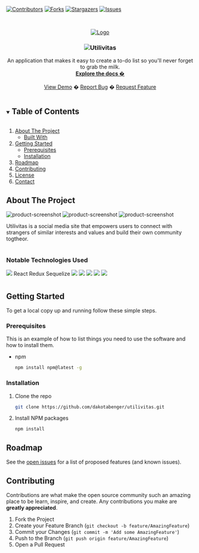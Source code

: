 <!--
*** Thanks for checking out the Best-README-Template. If you have a suggestion
*** that would make this better, please fork the repo and create a pull request
*** or simply open an issue with the tag "enhancement".
*** Thanks again! Now go create something AMAZING! :D
***
***
***
*** To avoid retyping too much info. Do a search and replace for the following:

-->



<!-- PROJECT SHIELDS -->
<!--
*** I'm using markdown "reference style" links for readability.
*** Reference links are enclosed in brackets [ ] instead of parentheses ( ).
*** See the bottom of this document for the declaration of the reference variables
*** for contributors-url, forks-url, etc. This is an optional, concise syntax you may use.
*** https://www.markdownguide.org/basic-syntax/#reference-style-links
-->
[![Contributors][contributors-shield]][contributors-url]
[![Forks][forks-shield]][forks-url]
[![Stargazers][stars-shield]][stars-url]
[![Issues][issues-shield]][issues-url]





<!-- PROJECT LOGO -->
<br />
<p align="center">
  <a href="https://github.com/dakotabenger/utilivitas">
    <img src="./logo.png" alt="Logo" >
  </a>

  <h3 align="center"><img src="./favicon.ico">Utilivitas</h3>

  <p align="center">
    An application that makes it easy to create a to-do list so you'll never forget to grab the milk.  
    <br />
    <a href="https://github.com/dakotabenger/utilivitas"><strong>Explore the docs �</strong></a>
    <br />
    <br />
    <a href="https://utilivitas.herokuapp.com">View Demo</a>
    �
    <a href="https://github.com/dakotabenger/utilivitas/issues">Report Bug</a>
    �
    <a href="https://github.com/dakotabenger/utilivitas/issues">Request Feature</a>
  </p>
</p>



<!-- TABLE OF CONTENTS -->
<details open="open">
  <summary><h2 style="display: inline-block">Table of Contents</h2></summary>
  <ol>
    <li>
      <a href="#about-the-project">About The Project</a>
      <ul>
        <li><a href="#built-with">Built With</a></li>
      </ul>
    </li>
    <li>
      <a href="#getting-started">Getting Started</a>
      <ul>
        <li><a href="#prerequisites">Prerequisites</a></li>
        <li><a href="#installation">Installation</a></li>
      </ul>
    </li>
    <li><a href="#roadmap">Roadmap</a></li>
    <li><a href="#contributing">Contributing</a></li>
    <li><a href="#license">License</a></li>
    <li><a href="#contact">Contact</a></li>
  </ol>
</details>



<!-- ABOUT THE PROJECT -->
## About The Project

![product-screenshot](./utilivitas1.png)
![product-screenshot](./utilivitas2.png)
![product-screenshot](./utilivitas3.png)

Utilivitas is a social media site that empowers users to connect with strangers of similar interests and values and build their own community togtheor. 
#
### Notable Technologies Used


<img src="https://img.shields.io/badge/JavaScript-323330?style=for-the-badge&logo=javascript&logoColor=F7DF1E">
React
Redux
Sequelize
<img src="https://img.shields.io/badge/CSS-239120?&style=for-the-badge&logo=css3&logoColor=white">
<img src='https://img.shields.io/badge/Node.js-43853D?style=for-the-badge&logo=node.js&logoColor=white'>
<img src='https://img.shields.io/badge/Express.js-404D59?style=for-the-badge'>
<img src='https://img.shields.io/badge/PostgreSQL-316192?style=for-the-badge&logo=postgresql&logoColor=white'>
<img src='https://img.shields.io/badge/Heroku-430098?style=for-the-badge&logo=heroku&logoColor=white'>

#  


<!--ReactSkipperEnd -->



<!-- GETTING STARTED -->
## Getting Started

To get a local copy up and running follow these simple steps.

### Prerequisites

This is an example of how to list things you need to use the software and how to install them.
* npm
  ```sh
  npm install npm@latest -g
  ```

### Installation

1. Clone the repo
   ```sh
   git clone https://github.com/dakotabenger/utilivitas.git
   ```
2. Install NPM packages
   ```sh
   npm install
   ```



<!-- USAGE EXAMPLES -->
<!-- ## Usage -->

<!-- Use this space to show useful examples of how a project can be used. Additional screenshots, code examples and demos work well in this space. You may also link to more resources. -->




<!-- ROADMAP -->
## Roadmap

See the [open issues](https://github.com/dakotabenger/utilivitas/issues) for a list of proposed features (and known issues).



<!-- CONTRIBUTING -->
## Contributing

Contributions are what make the open source community such an amazing place to be learn, inspire, and create. Any contributions you make are **greatly appreciated**.

1. Fork the Project
2. Create your Feature Branch (`git checkout -b feature/AmazingFeature`)
3. Commit your Changes (`git commit -m 'Add some AmazingFeature'`)
4. Push to the Branch (`git push origin feature/AmazingFeature`)
5. Open a Pull Request







<!-- MARKDOWN LINKS & IMAGES -->
<!-- https://www.markdownguide.org/basic-syntax/#reference-style-links -->
[contributors-shield]: https://img.shields.io/github/contributors/dakotabenger/utilivitas.svg?style=for-the-badge
[contributors-url]: https://github.com/dakotabenger/utilivitas/graphs/contributors
[forks-shield]: https://img.shields.io/github/forks/dakotabenger/utilivitas.svg?style=for-the-badge
[forks-url]: https://github.com/dakotabenger/utilivitas/network/members
[stars-shield]: https://img.shields.io/github/stars/dakotabenger/utilivitas.svg?style=for-the-badge
[stars-url]: https://github.com/dakotabenger/utilivitas/stargazers
[issues-shield]: https://img.shields.io/github/issues/dakotabenger/utilivitas.svg?style=for-the-badge
[issues-url]: https://github.com/dakotabenger/utilivitas/issues
[license-shield]: https://img.shields.io/github/license/dakotabenger/utilivitas.svg?style=for-the-badge
[license-url]: https://github.com/dakotabenger/utilivitas/blob/master/LICENSE.txt
[linkedin-shield]: https://img.shields.io/badge/-LinkedIn-black.svg?style=for-the-badge&logo=linkedin&colorB=555
